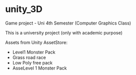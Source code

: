 # unity_3D
Game project - Uni 4th Semester (Computer Graphics Class)

This is a university project (only with academic purpose)

Assets from Unity AssetStore:
- Level1 Monster Pack
- Grass road race
- Low Poly free pack
- AsseLevel 1 Monster Pack
